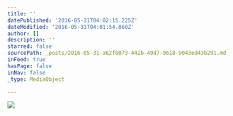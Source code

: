 ```yaml
---
title: ''
datePublished: '2016-05-31T04:02:15.225Z'
dateModified: '2016-05-31T04:01:54.060Z'
author: []
description: ''
starred: false
sourcePath: _posts/2016-05-31-a62f8073-442b-49d7-9618-9043ed43b291.md
inFeed: true
hasPage: false
inNav: false
_type: MediaObject

---
```

![](https://the-grid-user-content.s3-us-west-2.amazonaws.com/e538e3d1-9559-406e-96ae-1fc00369ad7e.jpg)